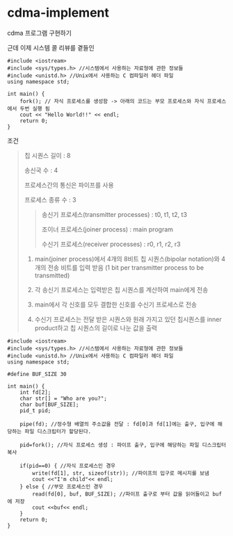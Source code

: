 # cdma-implement
cdma 프로그램 구현하기

근데 이제 시스템 콜 리뷰를 곁들인

~~~
#include <iostream>
#include <sys/types.h> //시스템에서 사용하는 자료형에 관한 정보들
#include <unistd.h> //Unix에서 사용하는 C 컴파일러 헤더 파일
using namespace std;

int main() {
    fork(); // 자식 프로세스를 생성함 -> 아래의 코드는 부모 프로세스와 자식 프로세스에서 두번 실행 됨
    cout << "Hello World!!" << endl;
    return 0;
}
~~~

조건
> 칩 시퀀스 길이 : 8
>
> 송신국 수 : 4
>
> 프로세스간의 통신은 파이프를 사용
>
> 프로세스 종류 수 : 3 
>
>> 송신기 프로세스(transmitter processes) : t0, t1, t2, t3
>>
>> 조이너 프로세스(joiner process) : main program
>>
>> 수신기 프로세스(receiver processes) : r0, r1, r2, r3
>
> 1. main(joiner process)에서 4개의 8비트 칩 시퀀스(bipolar notation)와 4개의 전송 비트를 입력 받음 (1 bit per transmitter process to be transmitted)
>
> 2. 각 송신기 프로세스는 입력받은 칩 시퀀스를 계산하여 main에게 전송
>
> 3. main에서 각 신호를 모두 결합한 신호를 수신기 프로세스로 전송
>
> 4. 수신기 프로세스는 전달 받은 시퀀스와 원래 가지고 있던 칩시퀀스를 inner product하고 칩 시퀀스의 길이로 나눈 값을 출력

~~~
#include <iostream>
#include <sys/types.h> //시스템에서 사용하는 자료형에 관한 정보들
#include <unistd.h> //Unix에서 사용하는 C 컴파일러 헤더 파일
using namespace std;

#define BUF_SIZE 30

int main() {
    int fd[2];
    char str[] = "Who are you?";
    char buf[BUF_SIZE];
    pid_t pid;

    pipe(fd); //정수형 배열의 주소값을 전달 : fd[0]과 fd[1]에는 출구, 입구에 해당하는 파일 디스크립터가 할당된다.

    pid=fork(); //자식 프로세스 생성 : 파이프 출구, 입구에 해당하는 파일 디스크립터 복사

    if(pid==0) { //자식 프로세스인 경우 
        write(fd[1], str, sizeof(str)); //파이프의 입구로 메시지를 보냄
        cout <<"I'm child"<< endl;
    } else { //부모 프로세스인 경우
        read(fd[0], buf, BUF_SIZE); //파이프 출구로 부터 값을 읽어들이고 buf에 저장
        cout <<buf<< endl;
    }
    return 0;
}
~~~